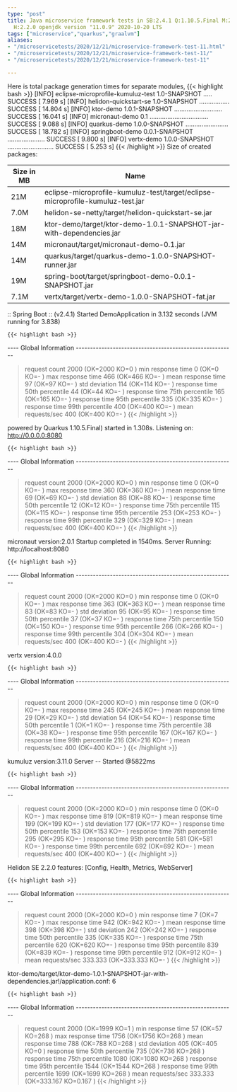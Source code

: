 ```yaml
---
type: "post"
title: Java microservice framework tests in SB:2.4.1 Q:1.10.5.Final M:2.2.1 V:4.0.0
  H:2.2.0 openjdk version "11.0.9" 2020-10-20 LTS
tags: ["microservice","quarkus","graalvm"]
aliases:
- "/microservicetests/2020/12/21/microservice-framework-test-11.html"
- "/microservicetests/2020/12/21/microservice-framework-test-11/"
- "/microservicetests/2020/12/21/microservice-framework-test-11"

---
```

 
Here is total package generation times for separate modules,
{{< highlight bash >}}
[INFO] eclipse-microprofile-kumuluz-test 1.0-SNAPSHOT ..... SUCCESS [  7.969 s]
[INFO] helidon-quickstart-se 1.0-SNAPSHOT ................. SUCCESS [ 14.804 s]
[INFO] ktor-demo 1.0.1-SNAPSHOT ........................... SUCCESS [ 16.041 s]
[INFO] micronaut-demo 0.1 ................................. SUCCESS [  9.088 s]
[INFO] quarkus-demo 1.0.0-SNAPSHOT ........................ SUCCESS [ 18.782 s]
[INFO] springboot-demo 0.0.1-SNAPSHOT ..................... SUCCESS [  9.800 s]
[INFO] vertx-demo 1.0.0-SNAPSHOT .......................... SUCCESS [  5.253 s]
{{< /highlight >}}
Size of created packages:

| Size in MB |  Name |
|------------|-------|
| 21M | eclipse-microprofile-kumuluz-test/target/eclipse-microprofile-kumuluz-test.jar |
| 7.0M | helidon-se-netty/target/helidon-quickstart-se.jar |
| 18M | ktor-demo/target/ktor-demo-1.0.1-SNAPSHOT-jar-with-dependencies.jar |
| 14M | micronaut/target/micronaut-demo-0.1.jar |
| 14M | quarkus/target/quarkus-demo-1.0.0-SNAPSHOT-runner.jar |
| 19M | spring-boot/target/springboot-demo-0.0.1-SNAPSHOT.jar |
| 7.1M | vertx/target/vertx-demo-1.0.0-SNAPSHOT-fat.jar |


:: Spring Boot :: (v2.4.1) Started DemoApplication in 3.132 seconds (JVM running for 3.838)

    {{< highlight bash >}}
---- Global Information --------------------------------------------------------
> request count                                       2000 (OK=2000   KO=0     )
> min response time                                      0 (OK=0      KO=-     )
> max response time                                    466 (OK=466    KO=-     )
> mean response time                                    97 (OK=97     KO=-     )
> std deviation                                        114 (OK=114    KO=-     )
> response time 50th percentile                         44 (OK=44     KO=-     )
> response time 75th percentile                        165 (OK=165    KO=-     )
> response time 95th percentile                        335 (OK=335    KO=-     )
> response time 99th percentile                        400 (OK=400    KO=-     )
> mean requests/sec                                    400 (OK=400    KO=-     )
{{< /highlight >}}

powered by Quarkus 1.10.5.Final) started in 1.308s. Listening on: http://0.0.0.0:8080

    {{< highlight bash >}}
---- Global Information --------------------------------------------------------
> request count                                       2000 (OK=2000   KO=0     )
> min response time                                      0 (OK=0      KO=-     )
> max response time                                    360 (OK=360    KO=-     )
> mean response time                                    69 (OK=69     KO=-     )
> std deviation                                         88 (OK=88     KO=-     )
> response time 50th percentile                         12 (OK=12     KO=-     )
> response time 75th percentile                        115 (OK=115    KO=-     )
> response time 95th percentile                        253 (OK=253    KO=-     )
> response time 99th percentile                        329 (OK=329    KO=-     )
> mean requests/sec                                    400 (OK=400    KO=-     )
{{< /highlight >}}

micronaut version:2.0.1 Startup completed in 1540ms. Server Running: http://localhost:8080

    {{< highlight bash >}}
---- Global Information --------------------------------------------------------
> request count                                       2000 (OK=2000   KO=0     )
> min response time                                      0 (OK=0      KO=-     )
> max response time                                    363 (OK=363    KO=-     )
> mean response time                                    83 (OK=83     KO=-     )
> std deviation                                         95 (OK=95     KO=-     )
> response time 50th percentile                         37 (OK=37     KO=-     )
> response time 75th percentile                        150 (OK=150    KO=-     )
> response time 95th percentile                        266 (OK=266    KO=-     )
> response time 99th percentile                        304 (OK=304    KO=-     )
> mean requests/sec                                    400 (OK=400    KO=-     )
{{< /highlight >}}

vertx version:4.0.0

    {{< highlight bash >}}
---- Global Information --------------------------------------------------------
> request count                                       2000 (OK=2000   KO=0     )
> min response time                                      0 (OK=0      KO=-     )
> max response time                                    245 (OK=245    KO=-     )
> mean response time                                    29 (OK=29     KO=-     )
> std deviation                                         54 (OK=54     KO=-     )
> response time 50th percentile                          1 (OK=1      KO=-     )
> response time 75th percentile                         38 (OK=38     KO=-     )
> response time 95th percentile                        167 (OK=167    KO=-     )
> response time 99th percentile                        216 (OK=216    KO=-     )
> mean requests/sec                                    400 (OK=400    KO=-     )
{{< /highlight >}}

kumuluz version:3.11.0 Server -- Started @5822ms

    {{< highlight bash >}}
---- Global Information --------------------------------------------------------
> request count                                       2000 (OK=2000   KO=0     )
> min response time                                      0 (OK=0      KO=-     )
> max response time                                    819 (OK=819    KO=-     )
> mean response time                                   199 (OK=199    KO=-     )
> std deviation                                        177 (OK=177    KO=-     )
> response time 50th percentile                        153 (OK=153    KO=-     )
> response time 75th percentile                        295 (OK=295    KO=-     )
> response time 95th percentile                        581 (OK=581    KO=-     )
> response time 99th percentile                        692 (OK=692    KO=-     )
> mean requests/sec                                    400 (OK=400    KO=-     )
{{< /highlight >}}

Helidon SE 2.2.0 features: [Config, Health, Metrics, WebServer]

    {{< highlight bash >}}
---- Global Information --------------------------------------------------------
> request count                                       2000 (OK=2000   KO=0     )
> min response time                                      7 (OK=7      KO=-     )
> max response time                                    942 (OK=942    KO=-     )
> mean response time                                   398 (OK=398    KO=-     )
> std deviation                                        242 (OK=242    KO=-     )
> response time 50th percentile                        335 (OK=335    KO=-     )
> response time 75th percentile                        620 (OK=620    KO=-     )
> response time 95th percentile                        839 (OK=839    KO=-     )
> response time 99th percentile                        912 (OK=912    KO=-     )
> mean requests/sec                                333.333 (OK=333.333 KO=-     )
{{< /highlight >}}

ktor-demo/target/ktor-demo-1.0.1-SNAPSHOT-jar-with-dependencies.jar!/application.conf: 6

    {{< highlight bash >}}
---- Global Information --------------------------------------------------------
> request count                                       2000 (OK=1999   KO=1     )
> min response time                                     57 (OK=57     KO=268   )
> max response time                                   1756 (OK=1756   KO=268   )
> mean response time                                   788 (OK=788    KO=268   )
> std deviation                                        405 (OK=405    KO=0     )
> response time 50th percentile                        735 (OK=736    KO=268   )
> response time 75th percentile                       1080 (OK=1080   KO=268   )
> response time 95th percentile                       1544 (OK=1544   KO=268   )
> response time 99th percentile                       1699 (OK=1699   KO=268   )
> mean requests/sec                                333.333 (OK=333.167 KO=0.167 )
{{< /highlight >}}
